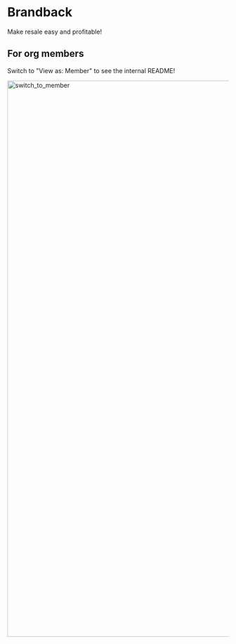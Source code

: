 # Brandback
Make resale easy and profitable!

## For org members
Switch to "View as: Member" to see the internal README!

<img width="1267" alt="switch_to_member" src="https://github.com/brandback/.github/assets/152556051/57d48824-ad45-4e61-adc6-248610686826">


<!--

**Here are some ideas to get you started:**

🙋‍♀️ A short introduction - what is your organization all about?
🌈 Contribution guidelines - how can the community get involved?
👩‍💻 Useful resources - where can the community find your docs? Is there anything else the community should know?
🍿 Fun facts - what does your team eat for breakfast?
🧙 Remember, you can do mighty things with the power of [Markdown](https://docs.github.com/github/writing-on-github/getting-started-with-writing-and-formatting-on-github/basic-writing-and-formatting-syntax)
-->
